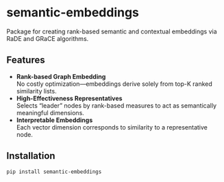 # semantic-embeddings

Package for creating rank-based semantic and contextual embeddings via RaDE and GRaCE algorithms.

## Features

- **Rank-based Graph Embedding**  
  No costly optimization—embeddings derive solely from top-K ranked similarity lists.
- **High-Effectiveness Representatives**  
  Selects “leader” nodes by rank-based measures to act as semantically meaningful dimensions.
- **Interpretable Embeddings**  
  Each vector dimension corresponds to similarity to a representative node.

## Installation

```bash
pip install semantic-embeddings